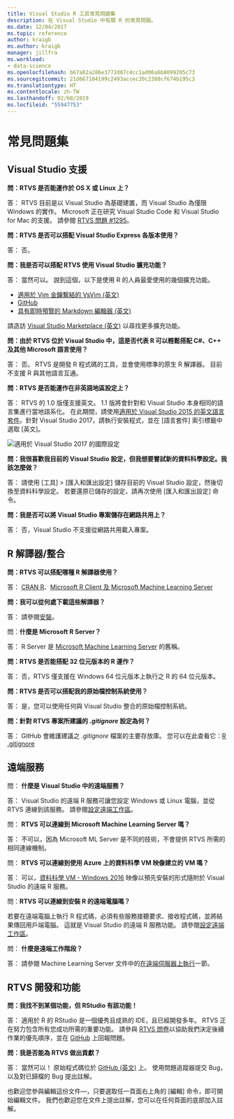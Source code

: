 ```yaml
---
title: Visual Studio R 工具常見問題集
description: 在 Visual Studio 中有關 R 的常見問題。
ms.date: 12/04/2017
ms.topic: reference
author: kraigb
ms.author: kraigb
manager: jillfra
ms.workload:
- data-science
ms.openlocfilehash: b67a82a286e3772d87c4cc1ad06a6b8099205c73
ms.sourcegitcommit: 21d667104199c2493accec20c2388cf674b195c3
ms.translationtype: HT
ms.contentlocale: zh-TW
ms.lasthandoff: 02/08/2019
ms.locfileid: "55947753"
---
```

# <a name="frequently-asked-questions"></a>常見問題集

## <a name="visual-studio-support"></a>Visual Studio 支援

**問：RTVS 是否能運作於 OS X 或 Linux 上？**

答： RTVS 目前是以 Visual Studio 為基礎建置，而 Visual Studio 為僅限 Windows 的實作。 Microsoft 正在研究 Visual Studio Code 和 Visual Studio for Mac 的支援。 請參閱 [RTVS 問題 #1295](https://github.com/Microsoft/RTVS/issues/1295)。

**問：RTVS 是否可以搭配 Visual Studio Express 各版本使用？**

答： 否。

**問：我是否可以搭配 RTVS 使用 Visual Studio 擴充功能？**

答： 當然可以。 說到這個，以下是使用 R 的人員最愛使用的幾個擴充功能。

- [適用於 Vim 金鑰繫結的 VsVim (英文)](https://marketplace.visualstudio.com/items?itemName=JaredParMSFT.VsVim)
- [GitHub](https://marketplace.visualstudio.com/items?itemName=GitHub.GitHubExtensionforVisualStudio)
- [具有即時預覽的 Markdown 編輯器 (英文)](https://marketplace.visualstudio.com/items?itemName=MadsKristensen.MarkdownEditor)

請造訪 [Visual Studio Marketplace (英文)](https://marketplace.visualstudio.com/) 以尋找更多擴充功能。

**問：由於 RTVS 位於 Visual Studio 中，這是否代表 R 可以輕鬆搭配 C#、C++ 及其他 Microsoft 語言使用？**

答： 否。 RTVS 是開發 R 程式碼的工具，並會使用標準的原生 R 解譯器。 目前不支援 R 與其他語言互通。

**問：RTVS 是否能運作在非英語地區設定上？**

答： RTVS 的 1.0 版僅支援英文。 1.1 版將會針對和 Visual Studio 本身相同的語言集進行當地語系化。 在此期間，請使用[適用於 Visual Studio 2015 的英文語言套件](https://www.microsoft.com/download/details.aspx?id=48157)。針對 Visual Studio 2017，請執行安裝程式，並在 [語言套件] 索引標籤中選取 [英文]。

![適用於 Visual Studio 2017 的國際設定](media/FAQ-international-settings.png)

**問：我很喜歡我目前的 Visual Studio 設定，但我想要嘗試新的資料科學設定。我該怎麼做？**

答： 請使用 [工具] > [匯入和匯出設定] 儲存目前的 Visual Studio 設定，然後切換至資料科學設定。 若要還原已儲存的設定，請再次使用 [匯入和匯出設定] 命令。

**問：我是否可以將 Visual Studio 專案儲存在網路共用上？**

答： 否，Visual Studio 不支援從網路共用載入專案。

## <a name="r-interpretersintegration"></a>R 解譯器/整合

**問：RTVS 可以搭配哪種 R 解譯器使用？**

答： [CRAN R](https://cran.r-project.org/)、[Microsoft R Client 及 Microsoft Machine Learning Server](/machine-learning-server/)

**問：我可以從何處下載這些解譯器？**

答： 請參閱[安裝](installing-r-tools-for-visual-studio.md)。

問：**什麼是 Microsoft R Server？**

答： R Server 是 [Microsoft Machine Learning Server](/machine-learning-server/what-is-machine-learning-server) 的舊稱。

**問：RTVS 是否能搭配 32 位元版本的 R 運作？**

答： 否，RTVS 僅支援在 Windows 64 位元版本上執行之 R 的 64 位元版本。

**問：RTVS 是否可以搭配我的原始檔控制系統使用？**

答： 是，您可以使用任何與 Visual Studio 整合的原始檔控制系統。

**問：針對 RTVS 專案所建議的 *.gitignore* 設定為何？**

答： GitHub 會維護建議之 *.gitignore* 檔案的主要存放庫。 您可以在此查看它：[R .gitignore](https://github.com/github/gitignore/blob/master/R.gitignore)

## <a name="remote-services"></a>遠端服務

問： **什麼是 Visual Studio 中的遠端服務？**

答： Visual Studio 的遠端 R 服務可讓您設定 Windows 或 Linux 電腦，並從 RTVS 連線到該服務。 請參閱[設定遠端工作區](setting-up-remote-r-workspaces.md)。

問： **RTVS 可以連線到 Microsoft Machine Learning Server 嗎？**

答： 不可以，因為 Microsoft ML Server 是不同的技術，不會提供 RTVS 所需的相同連線機制。

問： **RTVS 可以連線到使用 Azure 上的資料科學 VM 映像建立的 VM 嗎？**

答： 可以，[資料科學 VM - Windows 2016](https://azure.microsoft.com/services/virtual-machines/data-science-virtual-machines/) 映像以預先安裝的形式隨附於 Visual Studio 的遠端 R 服務。

問：**RTVS 可以連線到安裝 R 的遠端電腦嗎？**

若要在遠端電腦上執行 R 程式碼，必須有些服務接聽要求、接收程式碼，並將結果傳回用戶端電腦。 這就是 Visual Studio 的遠端 R 服務功能。 請參閱[設定遠端工作區](setting-up-remote-r-workspaces.md)。

問： **什麼是遠端工作階段？**

答： 請參閱 Machine Learning Server 文件中的[在遠端伺服器上執行](/machine-learning-server/r/how-to-execute-code-remotely)一節。

## <a name="rtvs-development-and-features"></a>RTVS 開發和功能

**問：我找不到某個功能，但 RStudio 有該功能！**

答： 適用於 R 的 RStudio 是一個優秀且成熟的 IDE，且已經開發多年。 RTVS 正在努力包含所有您成功所需的重要功能。 請參與 [RTVS 問卷](https://www.surveymonkey.com/r/RTVS1)以協助我們決定後續作業的優先順序，並在 [GitHub](https://github.com/Microsoft/RTVS/issues/) 上回報問題。

**問：我是否能為 RTVS 做出貢獻？**

答： 當然可以！ 原始程式碼位於 [GitHub (英文)](https://github.com/microsoft/RTVS) 上。 使用問題追蹤器提交 Bug，以及對已歸檔的 Bug 提出註解。

也歡迎您參與編輯這份文件&mdash;，只要選取任一頁面右上角的 [編輯] 命令，即可開始編輯文件。 我們也歡迎您在文件上提出註解，您可以在任何頁面的底部加入註解。

